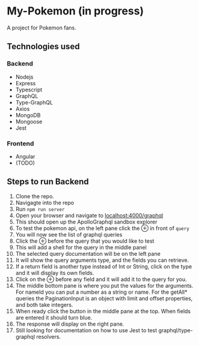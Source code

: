 # My-Pokemon (in progress)

A project for Pokemon fans.

## Technologies used

### Backend

- Nodejs
- Express
- Typescript
- GraphQL
- Type-GraphQL
- Axios
- MongoDB
- Mongoose
- Jest

### Frontend

- Angular
- (TODO)

## Steps to run Backend

1. Clone the repo.
2. Navigagte into the repo
3. Run `npm run server`
4. Open your browser and navigate to [localhost:4000/graphql]
5. This should open up the ApolloGraphql sandbox explorer
6. To test the pokemon api, on the left pane click the &oplus; in front of `query`
7. You will now see the list of graphql queries
8. Click the &oplus; before the query that you would like to test
9. This will add a shell for the query in the middle panel
10. The selected query documentation will be on the left pane
11. It will show the query arguments type, and the fields you can retrieve.
12. If a return field is another type instead of Int or String, click on the type and it will display its own fields.
13. Click on the &oplus; before any field and it will add it to the query for you.
14. The middle bottom pane is where you put the values for the arguments. For nameId you can put a number as a string or name. For the getAll\* queries the PaginationInput is an object with limit and offset properties, and both take integers.
15. When ready click the button in the middle pane at the top. When fields are entered it should turn blue.
16. The response will display on the right pane.
17. Still looking for documentation on how to use Jest to test graphql/type-graphql resolvers.

[localhost:4000/graphql]: https://localhost:4000/graphql

